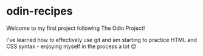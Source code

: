 # odin-recipes
Welcome to my first project following The Odin Project!

I've learned how to effectively use git and am starting to practice HTML and CSS syntax - enjoying myself in the process a lot 😊